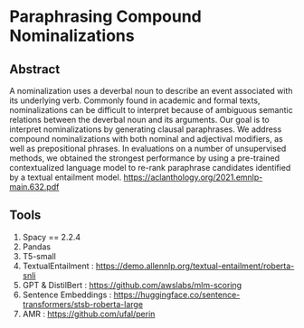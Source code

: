 # Paraphrasing Compound Nominalizations

## Abstract
A nominalization uses a deverbal noun to describe an event associated with its underlying
verb. Commonly found in academic and formal texts, nominalizations can be difficult to
interpret because of ambiguous semantic relations between the deverbal noun and its arguments. Our goal is to interpret nominalizations by generating clausal paraphrases. We
address compound nominalizations with both
nominal and adjectival modifiers, as well as
prepositional phrases. In evaluations on a number of unsupervised methods, we obtained the
strongest performance by using a pre-trained
contextualized language model to re-rank paraphrase candidates identified by a textual entailment model.
https://aclanthology.org/2021.emnlp-main.632.pdf

## Tools
1. Spacy == 2.2.4
2. Pandas
3. T5-small
4. TextualEntailment : https://demo.allennlp.org/textual-entailment/roberta-snli
5. GPT & DistilBert : https://github.com/awslabs/mlm-scoring
6. Sentence Embeddings : https://huggingface.co/sentence-transformers/stsb-roberta-large
7. AMR : https://github.com/ufal/perin

<!--
## How to use
1. There are two version : 
  - WithReference 
  - WithoutReference
2. If you use 'WithReference', just use 'EMNLP2021_final.xlsx' and put into the same folder with 'WithReferenceT5PDatasetFast.py'
3. If you use 'WithoutReference', just use 'AutoEMNLP2021_final.xlsx' and put into the same folder with 'WithoutReferenceT5PDatasetFast.py'
## How to generate paraphrase candidate(WithReference)
1. Run the program 'WithReferenceT5PDatasetFast.py', you will get 'FinalDatasetDatasetT5Fast.csv' 
2. Put 'FinalDatasetDatasetT5Fast.csv' into the same folder 'NominalizationParaphrase/WithReference/program/T5WithPassive/'
## How to generate paraphrase candidate(WithoutReference)
1. Run the program 'WithoutReferenceT5PDatasetFast.py', you will get 'FinalDatasetDatasetT5Fast.csv' 
2. Put 'FinalDatasetAutoDatasetT5Fast.csv' into the same folder 'NominalizationParaphrase/WithoutReference/program/T5WithPassive/'
## How to get the langauge model result(WithReference)
1. Run the program inside 'NominalizationParaphrase/WithReference/program/T5WithPassive/' folder (For example : DistilBertT5PFast.py,GPTT5PFast.py)
2. You can get the final result file For example : 'FinalDatasetDistilBertT5P.xlsx'
3. Put it into the 'NominalizationParaphrase/WithReference/EvaluationProgram/T5WithPassive/' folder , run the corresponding ipynb file. Then you can evaluate the result.
## How to get the langauge model result(WithoutReference)
1. Run the program inside 'NominalizationParaphrase/WithoutReference/program/T5WithPassive/' folder (For example : DistilBertT5PFast.py,GPTT5PFast.py)
2. You can get the final result file (For example : 'FinalDatasetAutoDistilBertT5P.xlsx')
3. Put it into the 'NominalizationParaphrase/WithoutReference/EvaluationProgram/T5WithPassive/' folder , run the corresponding ipynb file. Then you can evaluate the result.
**NominalizationParaphrase/NominalizationParaphrase** is a ✨ _special_ ✨ repository because its `README.md` (this file) appears on your GitHub profile.

Here are some ideas to get you started:

- 🔭 I’m currently working on ...
- 🌱 I’m currently learning ...
- 👯 I’m looking to collaborate on ...
- 🤔 I’m looking for help with ...
- 💬 Ask me about ...
- 📫 How to reach me: ...
- 😄 Pronouns: ...
- ⚡ Fun fact: ...
-->
